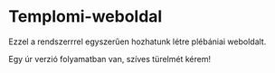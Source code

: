 # Templomi-weboldal
Ezzel a rendszerrrel egyszerűen hozhatunk létre plébániai weboldalt.

Egy úr verzió folyamatban van, szíves türelmét kérem!
